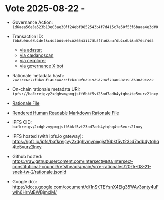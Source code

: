 
# Vote 2025-08-22 - 

- Governance Action: `1d6aea56e6a523b13e03ae30ff24ebf9852543b4f7d415c7e50f55f6baaa4e3d#0`

- Transaction ID: `f0b8b90c62b2def8c4d2b04e30c0265431175b3ffa62aafdb2c6b18a5704f402`
  - [via adastat](https://adastat.net/transactions/f0b8b90c62b2def8c4d2b04e30c0265431175b3ffa62aafdb2c6b18a5704f402)
  - [via cardanoscan](https://cardanoscan.io/vote/f0b8b90c62b2def8c4d2b04e30c0265431175b3ffa62aafdb2c6b18a5704f402)
  - [via cexplorer](https://cexplorer.io/tx/f0b8b90c62b2def8c4d2b04e30c0265431175b3ffa62aafdb2c6b18a5704f402/governance#data)
  - [via governance X bot](https://x.com/GovActions/status/1958835504134119818)

- Rationale metadata hash: `74c7cc6279f3be8f140c4accefcb380f8d919d9d79af734053c198db38d9e2e2`
- On-chain rationale metadata URI: `ipfs://bafkreigvy2xdghvmypmgjsff6bkf5vt23od7adb4ytqhq4te5vurz2lnxy`

- [Rationale File](./rationale.jsonld)
- [Rendered Human Readable Markdown Rationale File](./rationale.jsonld.md)

- IPFS CID: `bafkreigvy2xdghvmypmgjsff6bkf5vt23od7adb4ytqhq4te5vurz2lnxy`
- IPFS hosted (with ipfs.io gateway): <https://ipfs.io/ipfs/bafkreigvy2xdghvmypmgjsff6bkf5vt23od7adb4ytqhq4te5vurz2lnxy>

- Github hosted: <https://raw.githubusercontent.com/IntersectMBO/intersect-constitutional-council/refs/heads/main/vote-rationales/2025-08-21-snek-tw-2/rationale.jsonld>
- Google doc: <https://docs.google.com/document/d/1nSKTEYsnX4Elg35WAv3snty4uFwIh6HrrAtBWBjmxlM/>
